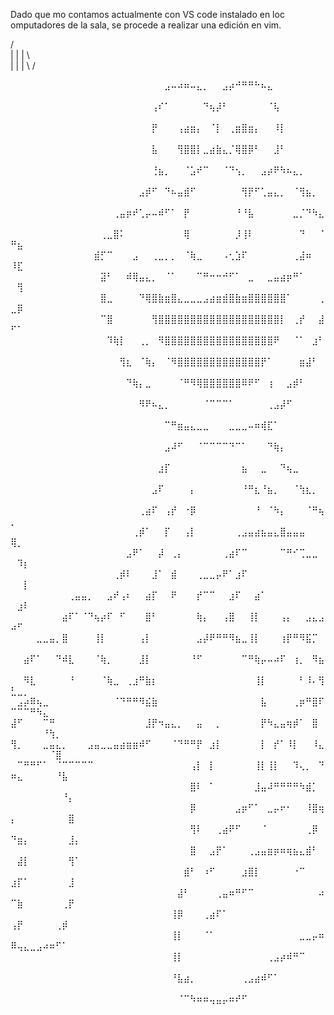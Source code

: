 Dado que mo contamos actualmente con VS code instalado en loc omputadores de la sala, se procede a realizar una edición en vim.


 / \
| | |
 \ \
| | |
 \ /

 ⠀⠀⠀⠀⠀⠀⠀⠀⠀⠀⠀⠀⠀⠀⠀⠀⠀⠀⠀⠀⠀⠀⠀⠀⣠⠤⠴⠶⠤⣄⡀⠀⠀⣠⡴⠚⠛⠛⠓⠦⣄⠀⠀⠀⠀⠀⠀⠀⠀⠀⠀⠀⠀⠀⠀⠀⠀⠀⠀⠀
⠀⠀⠀⠀⠀⠀⠀⠀⠀⠀⠀⠀⠀⠀⠀⠀⠀⠀⠀⠀⠀⠀⢠⠎⠁⠀⠀⠀⠀⠀⠙⢦⡼⠃⠀⠀⠀⠀⠀⠀⠈⢧⠀⠀⠀⠀⠀⠀⠀⠀⠀⠀⠀⠀⠀⠀⠀⠀⠀⠀
⠀⠀⠀⠀⠀⠀⠀⠀⠀⠀⠀⠀⠀⠀⠀⠀⠀⠀⠀⠀⠀⠀⡟⠀⠀⠀⢠⣴⣶⡄⠀⠈⡇⠀⢀⣶⣿⣶⡄⠀⠀⠸⡇⠀⠀⠀⠀⠀⠀⠀⠀⠀⠀⠀⠀⠀⠀⠀⠀⠀
⠀⠀⠀⠀⠀⠀⠀⠀⠀⠀⠀⠀⠀⠀⠀⠀⠀⠀⠀⠀⠀⠀⣧⠀⠀⠀⢻⣿⣿⡇⣀⣴⣷⣄⡈⢿⣿⡿⠃⠀⠀⣸⠃⠀⠀⠀⠀⠀⠀⠀⠀⠀⠀⠀⠀⠀⠀⠀⠀⠀
⠀⠀⠀⠀⠀⠀⠀⠀⠀⠀⠀⠀⠀⠀⠀⠀⠀⠀⠀⠀⠀⠀⢘⣦⡀⠀⠀⠈⣡⠞⠉⠀⠀⠈⠙⢢⡀⠀⠀⣠⡴⠟⠳⠦⣄⡀⠀⠀⠀⠀⠀⠀⠀⠀⠀⠀⠀⠀⠀⠀
⠀⠀⠀⠀⠀⠀⠀⠀⠀⠀⠀⠀⠀⠀⠀⠀⠀⠀⠀⠀⣠⡾⠋⠀⠙⠦⣤⣾⠋⠀⠀⠀⠀⠀⠀⠀⢻⡟⠋⢁⣤⣄⡀⠀⠈⢻⣦⡀⠀⠀⠀⠀⠀⠀⠀⠀⠀⠀⠀⠀
⠀⠀⠀⠀⠀⠀⠀⠀⠀⠀⠀⠀⠀⠀⠀⠀⢀⣤⡶⠞⢁⡤⠤⠾⠋⠁⠀⡟⠀⠀⠀⠀⠀⠀⠀⠘⠘⣧⠀⠀⠀⠀⠀⠀⣀⡈⠙⠳⣄⠀⠀⠀⠀⠀⠀⠀⠀⠀⠀⠀
⠀⠀⠀⠀⠀⠀⠀⠀⠀⠀⠀⠀⠀⠀⢀⣀⣿⠅⠀⠀⠀⠀⠀⠀⠀⠀⠀⢿⠀⠀⠀⠀⠀⠀⠀⡸⢸⠇⠀⠀⠀⠀⠀⠀⠀⠙⠀⠀⠈⠛⣦⠀⠀⠀⠀⠀⠀⠀⠀⠀
⠀⠀⠀⠀⠀⠀⠀⠀⠀⠀⠀⠀⠀⣾⡋⠉⠀⠀⠀⣠⠀⠀⢀⣀⡀⡀⠀⠈⢷⣀⠀⠀⠀⠠⢂⣱⠏⠀⠀⠀⠀⠀⠀⠀⢀⣼⠶⠀⠀⠸⣏⠀⠀⠀⠀⠀⠀⠀⠀⠀
⠀⠀⠀⠀⠀⠀⠀⠀⠀⠀⠀⠀⠀⠀⣽⠃⠀⠀⠾⢿⣤⣄⡀⠀⠈⠁⠀⠀⠀⠉⠛⠒⠒⠚⠋⠁⠀⣀⠀⠀⣀⣤⣴⡶⠛⠁⠀⠀⠀⠀⢻⠀⠀⠀⠀⠀⠀⠀⠀⠀
⠀⠀⠀⠀⠀⠀⠀⠀⠀⠀⠀⠀⠀⠀⣿⣀⠀⠀⠀⠀⠙⢿⣿⣷⣶⣿⣄⣀⣀⣀⣠⣴⣶⣾⣿⣷⣶⣿⣿⣿⣿⣿⣿⠁⠀⠀⠀⠀⢀⣀⡿⠀⠀⠀⠀⠀⠀⠀⠀⠀
⠀⠀⠀⠀⠀⠀⠀⠀⠀⠀⠀⠀⠀⠀⠉⣿⠀⠀⠀⠀⠀⠀⢻⣿⣿⣿⣿⣿⣿⣿⣿⣿⣿⣿⣿⣿⣿⣿⣿⣿⣿⣿⡇⠀⢀⡞⠀⠀⣼⠋⠁⠀⠀⠀⠀⠀⠀⠀⠀⠀
⠀⠀⠀⠀⠀⠀⠀⠀⠀⠀⠀⠀⠀⠀⠀⠹⢷⡇⠀⠀⢀⡀⠀⠻⣿⣿⣿⣿⣿⣿⣿⣿⣿⣿⣿⣿⣿⣿⣿⣿⣿⠟⠀⠀⠈⠁⠀⣰⠃⠀⠀⠀⠀⠀⠀⠀⠀⠀⠀⠀
⠀⠀⠀⠀⠀⠀⠀⠀⠀⠀⠀⠀⠀⠀⠀⠀⠀⢻⣆⠀⠈⢷⡄⠀⠈⠻⣿⣿⣿⣿⣿⣿⣿⣿⣿⣿⣿⣿⣿⡟⠁⠀⠀⠀⠀⣶⣼⠃⠀⠀⠀⠀⠀⠀⠀⠀⠀⠀⠀⠀
⠀⠀⠀⠀⠀⠀⠀⠀⠀⠀⠀⠀⠀⠀⠀⠀⠀⠀⠙⢷⡄⣀⠀⠀⠀⠀⠈⠛⠻⢿⣿⣿⣿⣿⣿⣿⠿⠟⠋⠀⢰⠀⠀⣠⡾⠃⠀⠀⠀⠀⠀⠀⠀⠀⠀⠀⠀⠀⠀⠀
⠀⠀⠀⠀⠀⠀⠀⠀⠀⠀⠀⠀⠀⠀⠀⠀⠀⠀⠀⠀⠻⠟⠦⣄⡀⠀⠀⠀⠀⠀⠈⠉⠉⠉⠁⠀⠀⠀⠀⠀⢀⣠⡼⠋⠀⠀⠀⠀⠀⠀⠀⠀⠀⠀⠀⠀⠀⠀⠀⠀
⠀⠀⠀⠀⠀⠀⠀⠀⠀⠀⠀⠀⠀⠀⠀⠀⠀⠀⠀⠀⠀⠀⠀⠀⠉⠛⣶⣤⣄⣀⣀⠀⠀⠀⣀⣀⣀⠤⠶⢾⣏⠁⠀⠀⠀⠀⠀⠀⠀⠀⠀⠀⠀⠀⠀⠀⠀⠀⠀⠀
⠀⠀⠀⠀⠀⠀⠀⠀⠀⠀⠀⠀⠀⠀⠀⠀⠀⠀⠀⠀⠀⠀⠀⠀⣠⠼⠋⠀⠀⠈⠉⠉⠉⠉⠙⠉⠁⠀⠀⠀⠙⢷⡄⠀⠀⠀⠀⠀⠀⠀⠀⠀⠀⠀⠀⠀⠀⠀⠀⠀
⠀⠀⠀⠀⠀⠀⠀⠀⠀⠀⠀⠀⠀⠀⠀⠀⠀⠀⠀⠀⠀⠀⠀⣰⡏⠀⠀⠀⠀⠀⠀⠀⠀⠀⠀⠀⣦⠀⠀⣀⠀⠀⠙⢦⣀⠀⠀⠀⠀⠀⠀⠀⠀⠀⠀⠀⠀⠀⠀⠀
⠀⠀⠀⠀⠀⠀⠀⠀⠀⠀⠀⠀⠀⠀⠀⠀⠀⠀⠀⠀⠀⠀⣠⠏⠀⠀⠀⠀⡄⠀⠀⠀⠀⠀⠀⠀⠘⠛⣆⠘⣦⡀⠀⠀⠈⢳⣆⡀⠀⠀⠀⠀⠀⠀⠀⠀⠀⠀⠀⠀
⠀⠀⠀⠀⠀⠀⠀⠀⠀⠀⠀⠀⠀⠀⠀⠀⠀⠀⠀⠀⢀⣴⠏⠀⢠⡞⠀⠐⡿⠀⠀⠀⠀⠀⠀⠀⠀⠀⠘⠀⠈⠳⡄⠀⠀⠀⠈⠛⢦⡀⠀⠀⠀⠀⠀⠀⠀⠀⠀⠀
⠀⠀⠀⠀⠀⠀⠀⠀⠀⠀⠀⠀⠀⠀⠀⠀⠀⠀⠀⢀⡾⠁⠀⠀⡏⠀⠀⢠⡇⠀⠀⠀⠀⠀⠀⢀⣠⣤⣴⣦⣤⣄⣿⣤⣤⣤⠀⠀⠀⢿⡀⠀⠀⠀⠀⠀⠀⠀⠀⠀
⠀⠀⠀⠀⠀⠀⠀⠀⠀⠀⠀⠀⠀⠀⠀⠀⠀⠀⣠⠟⠁⠀⠀⡼⠀⢀⡄⠀⠀⠀⠀⠀⠀⢀⣴⠏⠉⠀⠀⠀⠀⠀⠉⠛⠊⢉⣀⣀⠀⠀⠹⡆⠀⠀⠀⠀⠀⠀⠀⠀
⠀⠀⠀⠀⠀⠀⠀⠀⠀⠀⠀⠀⠀⠀⠀⠀⢀⡾⠇⠀⠀⠀⣸⠁⠀⣾⠀⠀⠀⢀⣀⣀⡤⠟⠁⣰⠏⠀⠀⠀⠀⠀⠀⠀⠀⠀⠀⠀⠀⠀⠀⡇⠀⠀⠀⠀⠀⠀⠀⠀
⠀⠀⠀⠀⠀⠀⠀⠀⠀⢀⣤⣤⡀⠀⠀⣠⠞⢠⠆⠀⠀⣴⡏⠀⠀⠟⠀⠀⠀⡞⠉⠉⠀⠀⣰⠏⠀⠀⣴⠁⠀⠀⠀⠀⠀⠀⠀⠀⠀⠀⣰⠇⠀⠀⠀⠀⠀⠀⠀⠀
⠀⠀⠀⠀⠀⠀⠀⠀⣴⠏⠁⠈⠙⢦⡴⠏⠀⠋⠀⠀⠀⣿⠃⠀⠀⠀⠀⠀⠀⢷⡄⠀⠀⢠⣿⠀⠀⢸⡇⠀⠀⠀⢠⡄⠀⠀⣠⣄⣠⠴⠋⠀⠀⠀⠀⠀⠀⠀⠀⠀
⠀⠀⠀⠀⣀⣀⣤⡀⣿⠀⠀⠀⠀⢸⡇⠀⠀⠀⠀⠀⢠⡇⠀⠀⠀⠀⠀⠀⠀⣠⡼⠟⠛⠛⠻⣦⣀⢸⡇⠀⠀⠀⢰⡟⠛⠻⣯⡉⠀⠀⠀⠀⠀⠀⠀⠀⠀⠀⠀⠀
⠀⠀⣴⠏⠁⠀⠀⠙⠾⣇⠀⠀⠀⠈⢷⡀⠀⠀⠀⠀⣸⡇⠀⠀⠀⠀⠀⠀⠘⠋⠀⠀⠀⠀⠀⠀⠉⠛⢷⡤⠤⠴⠏⠀⢰⡀⠀⠻⣦⠀⠀⠀⠀⠀⠀⠀⠀⠀⠀⠀
⠀⠀⠻⣇⠀⠀⠀⠀⠀⠘⠀⠀⠀⠀⠈⢷⣀⠀⢀⣰⠛⣷⡆⠀⠀⠀⠀⠀⠀⠀⠀⠀⠀⠀⠀⠀⠀⠀⢸⡇⠀⠀⠀⠀⠀⠃⠸⠄⢻⣃⣀⡀⠀⠀⠀⠀⠀⠀⠀⠀
⠀⣠⡴⠿⢦⣀⠀⠀⠀⠀⠀⠀⠀⠀⠀⠀⠈⠙⠛⠛⠻⣮⣷⠀⠀⠀⠀⠀⠀⠀⠀⠀⠀⠀⠀⠀⠀⠀⠀⣧⠀⠀⠀⠀⢀⡶⠛⣿⠏⠉⠉⠉⠛⠳⣄⠀⠀⠀⠀⠀
⣼⠋⠀⠀⠀⠉⠛⠀⠀⠀⠀⠀⠀⠀⠀⠀⠀⠀⠀⠀⠀⣸⡟⠲⣤⣄⡀⠀⠀⣤⠀⠀⡀⠀⠀⠀⠀⠀⠀⡟⠳⣄⣤⢶⡾⠁⠀⣿⠀⠀⠀⠀⠀⠀⠘⢳⡀⠀⠀⠀
⢻⡀⠀⠀⠀⣀⣤⣄⡀⠀⠀⠀⣠⣤⣀⣀⣤⣴⣶⣶⠾⠋⠀⠀⠀⠈⠙⠛⠛⡟⠀⣰⡇⠀⠀⠀⠀⠀⠀⡇⠀⡞⠁⠸⡇⠀⠀⠸⣄⠀⠀⠀⠀⠀⠀⠈⣿⠀⠀⠀
⠀⠉⠛⠛⠋⠁⠀⠈⠉⠉⠉⠉⠉⠀⠀⠀⠀⠀⠀⠀⠀⠀⠀⠀⠀⠀⠀⠀⢠⡇⠀⡇⠀⠀⠀⠀⠀⠀⢸⡇⢸⡇⠀⠀⠹⢄⡀⠀⠙⠶⣄⠀⠀⠀⠀⠀⠘⣧⠀⠀
⠀⠀⠀⠀⠀⠀⠀⠀⠀⠀⠀⠀⠀⠀⠀⠀⠀⠀⠀⠀⠀⠀⠀⠀⠀⠀⠀⠀⣿⠇⠀⠁⠀⠀⠀⠀⠀⠀⣸⣤⠼⠛⠛⠛⠛⠳⣾⡁⠀⠀⠀⠀⠀⠀⠀⠀⠀⠘⡄⠀
⠀⠀⠀⠀⠀⠀⠀⠀⠀⠀⠀⠀⠀⠀⠀⠀⠀⠀⠀⠀⠀⠀⠀⠀⠀⠀⠀⠀⡿⠀⠀⠀⠀⠀⠀⣠⡶⠋⠁⠀⣀⡤⠖⠂⠀⠀⠸⣿⢶⡄⠀⠀⠀⠀⠀⠀⠀⠀⣿⠀
⠀⠀⠀⠀⠀⠀⠀⠀⠀⠀⠀⠀⠀⠀⠀⠀⠀⠀⠀⠀⠀⠀⠀⠀⠀⠀⠀⠀⢻⠇⠀⠀⢀⣴⠟⠋⠀⠀⠀⠈⠀⠀⠀⠀⠀⠀⢀⡿⠀⠙⣶⡄⠀⠀⠀⠀⠀⠀⣸⡄
⠀⠀⠀⠀⠀⠀⠀⠀⠀⠀⠀⠀⠀⠀⠀⠀⠀⠀⠀⠀⠀⠀⠀⠀⠀⠀⠀⠀⣿⠀⠀⣠⡟⠁⠀⠀⠀⢀⣠⣤⣶⡶⠶⢶⣦⣄⣾⠃⠀⠀⣼⡇⠀⠀⠀⠀⠀⠀⢻⠁
⠀⠀⠀⠀⠀⠀⠀⠀⠀⠀⠀⠀⠀⠀⠀⠀⠀⠀⠀⠀⠀⠀⠀⠀⠀⠀⠀⣾⠃⠀⠰⠋⠀⠀⠀⠀⣰⣿⡇⠀⠀⠀⠀⠀⠐⠉⠀⠀⠀⣰⡏⠁⠀⠀⠀⠀⠀⠀⣸⠀
⠀⠀⠀⠀⠀⠀⠀⠀⠀⠀⠀⠀⠀⠀⠀⠀⠀⠀⠀⠀⠀⠀⠀⠀⠀⠀⣼⠃⠀⠀⠀⠀⢀⣤⠶⠛⠋⠉⠀⠀⠀⠀⠀⠀⠀⠀⠀⠀⠴⠉⣷⠀⠀⠀⠀⠀⠀⢀⡟⠀
⠀⠀⠀⠀⠀⠀⠀⠀⠀⠀⠀⠀⠀⠀⠀⠀⠀⠀⠀⠀⠀⠀⠀⠀⠀⢸⡿⠀⠀⠀⢀⣴⠏⠁⠀⠀⠀⠀⠀⠀⠀⠀⠀⠀⠀⠀⠀⠀⠀⢠⡟⠀⠀⠀⠀⠀⢀⡾⠀⠀
⠀⠀⠀⠀⠀⠀⠀⠀⠀⠀⠀⠀⠀⠀⠀⠀⠀⠀⠀⠀⠀⠀⠀⠀⠀⢸⡇⠀⠀⠀⠈⠁⠀⠀⠀⠀⠀⠀⠀⠀⠀⠀⠀⠀⠀⣀⣀⡤⠶⠿⢤⣄⣀⣠⠴⠶⠋⠁⠀⠀
⠀⠀⠀⠀⠀⠀⠀⠀⠀⠀⠀⠀⠀⠀⠀⠀⠀⠀⠀⠀⠀⠀⠀⠀⠀⢸⡇⠀⠀⠀⠀⠀⠀⠀⠀⠀⠀⠀⠀⠀⢀⣠⡴⠾⠛⠉⠀⠀⠀⠀⠀⠀⠀⠀⠀⠀⠀⠀⠀⠀
⠀⠀⠀⠀⠀⠀⠀⠀⠀⠀⠀⠀⠀⠀⠀⠀⠀⠀⠀⠀⠀⠀⠀⠀⠀⠘⣧⣴⡀⠀⠀⠀⠀⠀⠀⠀⢀⣠⣴⠾⠋⠁⠀⠀⠀⠀⠀⠀⠀⠀⠀⠀⠀⠀⠀⠀⠀⠀⠀⠀
⠀⠀⠀⠀⠀⠀⠀⠀⠀⠀⠀⠀⠀⠀⠀⠀⠀⠀⠀⠀⠀⠀⠀⠀⠀⠀⠈⠉⠳⠶⠶⢤⣤⡤⠶⠞⠋⠀⠀⠀⠀⠀⠀⠀⠀
